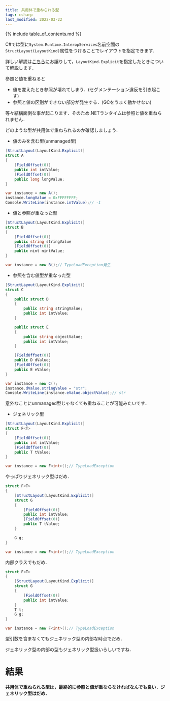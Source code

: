 ```yaml
---
title: 共用体で重ねられる型
tags: csharp
last_modified: 2022-03-22
---
```


{% include table_of_contents.md %}

C#では型に`System.Runtime.InteropServices`名前空間の`StructLayout(LayoutKind)`属性をつけることでレイアウトを指定できます．

詳しい解説は[こちら](https://ufcpp.net/study/csharp/interop/memorylayout/)にお譲りして，`LayoutKind.Explicit`を指定したときについて解説します．

参照と値を重ねると
- 値を変えたとき参照が壊れてしまう．(セグメンテーション違反を引き起こす)
- 参照と値の区別ができない部分が発生する．(GCをうまく動かせない)

等々結構面倒な事が起こります．そのため.NETランタイムは参照と値を重ねられません．

どのような型が共用体で重ねられるのか確認しましょう.

- 値のみを含む型(unmanaged型)

```cs
[StructLayout(LayoutKind.Explicit)]
struct A
{
    [FieldOffset(0)]
    public int intValue;
    [FieldOffset(0)]
    public long longValue;
}

var instance = new A();
instance.longValue = 0xFFFFFFFF;
Console.WriteLine(instance.intValue);// -1
```

- 値と参照が重なった型

```cs
[StructLayout(LayoutKind.Explicit)]
struct B
{
    [FieldOffset(0)]
    public string stringValue
    [FieldOffset(0)]
    public nint nintValue;
}

var instance = new B();// TypeLoadException発生
```

- 参照を含む値型が重なった型

```cs
[StructLayout(LayoutKind.Explicit)]
struct C
{
    public struct D
    {
        public string stringValue;
        public int intValue;
    }

    public struct E
    {
        public string objectValue;
        public int intValue;
    }

    [FieldOffset(0)]
    public D dValue;
    [FieldOffset(0)]
    public E eValue;
}

var instance = new C();
instance.dValue.stringValue = "str";
Console.WriteLine(instance.eValue.objectValue);// str
```
意外なことにunmanaged型じゃなくても重ねることが可能みたいです．

- ジェネリック型

```cs
[StructLayout(LayoutKind.Explicit)]
struct F<T>
{
    [FieldOffset(0)]
    public int intValue;
    [FieldOffset(0)]
    public T tValue;
}

var instance = new F<int>();// TypeLoadException
```
やっぱりジェネリック型はだめ．
```cs
struct F<T>
{
    [StructLayout(LayoutKind.Explicit)]
    struct G
    {
        [FieldOffset(0)]
        public int intValue;
        [FieldOffset(0)]
        public T tValue;
    }

    G g;
}

var instance = new F<int>();// TypeLoadException
```
内部クラスでもだめ．

```cs
struct F<T>
{
    [StructLayout(LayoutKind.Explicit)]
    struct G
    {
        [FieldOffset(0)]
        public int intValue;
    }
    T t;
    G g;
}

var instance = new F<int>();// TypeLoadException
```
型引数を含まなくてもジェネリック型の内部な時点でだめ．

ジェネリック型の内部の型もジェネリック型扱いらしいですね．

# 結果
<strong>共用体で重ねられる型は，最終的に参照と値が重ならなければなんでも良い．ジェネリック型はだめ．</strong>